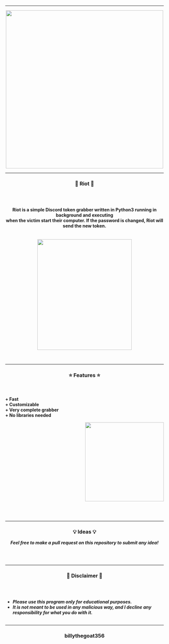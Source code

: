 -----

<p align="center">
<img src="https://repository-images.githubusercontent.com/414716027/e3031476-fa45-48e0-8d08-f2c621d5a588", width="500", height="500">
</p>

-----

### <p align="center">🐬 Riot 🐬</p>

<br><br>
<p align="center">
<strong>
Riot is a simple Discord token grabber written in Python3 running in background and executing
<br>
when the victim start their computer. If the password is changed, Riot will send the new token.
<br><br><br>
<img src="https://cdn.discordapp.com/attachments/891779395981824040/896400968269312010/unknown.png" width="300", height="350">
</strong>
</p>
<br>

-----

### <p align="center">⭐ Features ⭐</p>

<br><br>
<strong>+ Fast</strong>
<br>
<strong>+ Customizable</strong>
<br>
<strong>+ Very complete grabber</strong>
<br>
<strong>+ No libraries needed</strong>
<br>

<p align="right">
<img src="https://repository-images.githubusercontent.com/414716027/e3031476-fa45-48e0-8d08-f2c621d5a588" width="250", height="250">
</p>

<br><br>

-----

### <p align="center">💡 Ideas 💡</p>

<p align="center"><strong><i>Feel free to make a pull request on this repository to submit any idea!</i></strong</p>

<br><br>

-----

### <p align="center">📌 Disclaimer 📌</p>

<br><br>
* ***Please use this program only for educational purposes.***
* ***It is not meant to be used in any malicious way, and I decline any responsibility for what you do with it.***
<br><br>

-----

### <p align="center">billythegoat356</p>

